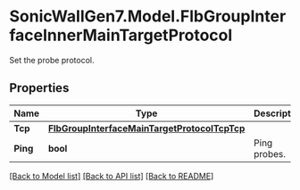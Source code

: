 # SonicWallGen7.Model.FlbGroupInterfaceInnerMainTargetProtocol
Set the probe protocol.

## Properties

Name | Type | Description | Notes
------------ | ------------- | ------------- | -------------
**Tcp** | [**FlbGroupInterfaceMainTargetProtocolTcpTcp**](FlbGroupInterfaceMainTargetProtocolTcpTcp.md) |  | [optional] 
**Ping** | **bool** | Ping probes. | [optional] 

[[Back to Model list]](../README.md#documentation-for-models) [[Back to API list]](../README.md#documentation-for-api-endpoints) [[Back to README]](../README.md)


